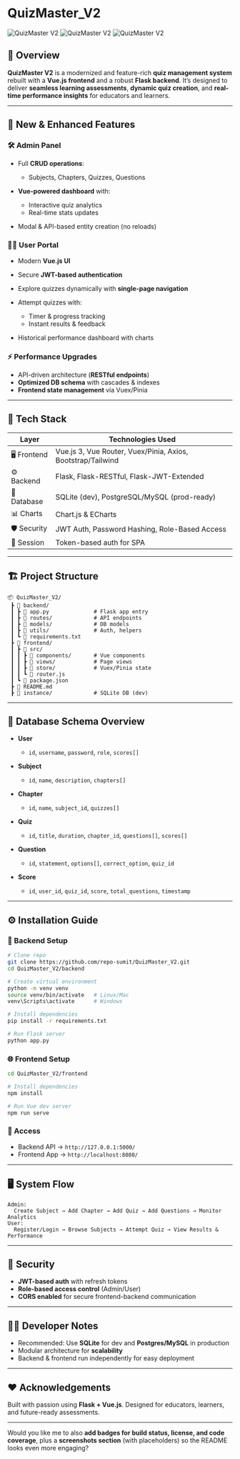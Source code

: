 # QuizMaster_V2

![QuizMaster V2](https://img.shields.io/badge/Vue.js-Frontend-brightgreen?style=for-the-badge\&logo=vue.js)
![QuizMaster V2](https://img.shields.io/badge/Flask-Backend-blue?style=for-the-badge\&logo=flask)
![QuizMaster V2](https://img.shields.io/badge/SQLite-Database-lightgrey?style=for-the-badge\&logo=sqlite)

## 📖 Overview

**QuizMaster V2** is a modernized and feature-rich **quiz management system** rebuilt with a **Vue.js frontend** and a robust **Flask backend**.
It’s designed to deliver **seamless learning assessments**, **dynamic quiz creation**, and **real-time performance insights** for educators and learners.

---

## 🚀 New & Enhanced Features

### 🛠 Admin Panel

* Full **CRUD operations**:

  * Subjects, Chapters, Quizzes, Questions
* **Vue-powered dashboard** with:

  * Interactive quiz analytics
  * Real-time stats updates
* Modal & API-based entity creation (no reloads)

### 👨‍🎓 User Portal

* Modern **Vue.js UI**
* Secure **JWT-based authentication**
* Explore quizzes dynamically with **single-page navigation**
* Attempt quizzes with:

  * Timer & progress tracking
  * Instant results & feedback
* Historical performance dashboard with charts

### ⚡ Performance Upgrades

* API-driven architecture (**RESTful endpoints**)
* **Optimized DB schema** with cascades & indexes
* **Frontend state management** via Vuex/Pinia

---

## 🧰 Tech Stack

| Layer        | Technologies Used                                           |
| ------------ | ----------------------------------------------------------- |
| 🖥️ Frontend | Vue.js 3, Vue Router, Vuex/Pinia, Axios, Bootstrap/Tailwind |
| ⚙️ Backend   | Flask, Flask-RESTful, Flask-JWT-Extended                    |
| 💾 Database  | SQLite (dev), PostgreSQL/MySQL (prod-ready)                 |
| 📊 Charts    | Chart.js & ECharts                                          |
| 🛡️ Security | JWT Auth, Password Hashing, Role-Based Access               |
| 🔐 Session   | Token-based auth for SPA                                    |

---

## 🏗️ Project Structure

```plaintext
📦 QuizMaster_V2/
 ┣ 📜 backend/
 ┃ ┣ 📜 app.py              # Flask app entry
 ┃ ┣ 📜 routes/             # API endpoints
 ┃ ┣ 📜 models/             # DB models
 ┃ ┣ 📜 utils/              # Auth, helpers
 ┃ ┗ 📜 requirements.txt
 ┣ 📜 frontend/
 ┃ ┣ 📜 src/
 ┃ ┃ ┣ 📜 components/       # Vue components
 ┃ ┃ ┣ 📜 views/            # Page views
 ┃ ┃ ┣ 📜 store/            # Vuex/Pinia state
 ┃ ┃ ┗ 📜 router.js
 ┃ ┗ 📜 package.json
 ┣ 📜 README.md
 ┣ 📂 instance/             # SQLite DB (dev)
```

---

## 🧬 Database Schema Overview

* **User**

  * `id`, `username`, `password`, `role`, `scores[]`
* **Subject**

  * `id`, `name`, `description`, `chapters[]`
* **Chapter**

  * `id`, `name`, `subject_id`, `quizzes[]`
* **Quiz**

  * `id`, `title`, `duration`, `chapter_id`, `questions[]`, `scores[]`
* **Question**

  * `id`, `statement`, `options[]`, `correct_option`, `quiz_id`
* **Score**

  * `id`, `user_id`, `quiz_id`, `score`, `total_questions`, `timestamp`

---

## ⚙️ Installation Guide

### 🐍 Backend Setup

```bash
# Clone repo
git clone https://github.com/repo-sumit/QuizMaster_V2.git
cd QuizMaster_V2/backend

# Create virtual environment
python -m venv venv
source venv/bin/activate   # Linux/Mac
venv\Scripts\activate      # Windows

# Install dependencies
pip install -r requirements.txt

# Run Flask server
python app.py
```

### 🌐 Frontend Setup

```bash
cd QuizMaster_V2/frontend

# Install dependencies
npm install

# Run Vue dev server
npm run serve
```

### 🔗 Access

* Backend API → `http://127.0.0.1:5000/`
* Frontend App → `http://localhost:8080/`

---

## 🖥️ System Flow

```plaintext
Admin:
  Create Subject → Add Chapter → Add Quiz → Add Questions → Monitor Analytics
User:
  Register/Login → Browse Subjects → Attempt Quiz → View Results & Performance
```

---

## 🔐 Security

* **JWT-based auth** with refresh tokens
* **Role-based access control** (Admin/User)
* **CORS enabled** for secure frontend-backend communication

---

## 👨‍💻 Developer Notes

* Recommended: Use **SQLite** for dev and **Postgres/MySQL** in production
* Modular architecture for **scalability**
* Backend & frontend run independently for easy deployment

---

## ❤️ Acknowledgements

Built with passion using **Flask + Vue.js**.
Designed for educators, learners, and future-ready assessments.

---

Would you like me to also **add badges for build status, license, and code coverage**, plus a **screenshots section** (with placeholders) so the README looks even more engaging?
